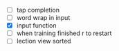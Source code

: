 - [ ] tap completion
- [ ] word wrap in input
- [x] input function
- [ ] when training finished r to restart
- [ ] lection view sorted
